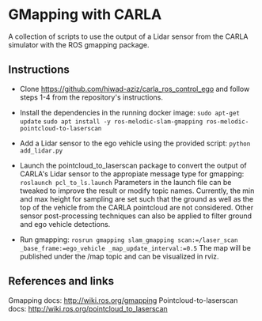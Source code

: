 # GMapping with CARLA
A collection of scripts to use the output of a Lidar sensor from the CARLA simulator with the ROS gmapping package.
## Instructions
 - Clone https://github.com/hiwad-aziz/carla_ros_control_ego and follow steps 1-4 from the repository's instructions.
 - Install the dependencies in the running docker image:
  `sudo apt-get update`
  `sudo apt install -y ros-melodic-slam-gmapping ros-melodic-pointcloud-to-laserscan`
  
 - Add a Lidar sensor to the ego vehicle using the provided script:
 `python add_lidar.py`
 
 - Launch the pointcloud_to_laserscan package to convert the output of CARLA's Lidar sensor to the appropiate message type for gmapping:
 `roslaunch pcl_to_ls.launch`
 Parameters in the launch file can be tweaked to improve the result or modify topic names. Currently, the min and max height for sampling are set such that the ground as well as the top of the vehicle from the CARLA pointcloud are not considered. Other sensor post-processing techniques can also be applied to filter ground and ego vehicle detections.
 
 - Run gmapping:
 `rosrun gmapping slam_gmapping scan:=/laser_scan _base_frame:=ego_vehicle _map_update_interval:=0.5`
 The map will be published under the /map topic and can be visualized in rviz.

## References and links
 Gmapping docs: http://wiki.ros.org/gmapping
 Pointcloud-to-laserscan docs: http://wiki.ros.org/pointcloud_to_laserscan
 
